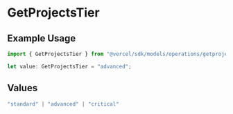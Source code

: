 # GetProjectsTier

## Example Usage

```typescript
import { GetProjectsTier } from "@vercel/sdk/models/operations/getprojects.js";

let value: GetProjectsTier = "advanced";
```

## Values

```typescript
"standard" | "advanced" | "critical"
```